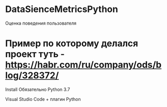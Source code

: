 # DataSienceMetricsPython
Оценка поведения пользователя

# Пример по которому делался проект туть - https://habr.com/ru/company/ods/blog/328372/


Install
Обязательно Python 3.7

Visual Studio Code + плагин Python
